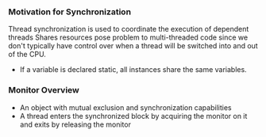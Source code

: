 ### Motivation for Synchronization
Thread synchronization is used to coordinate the execution of dependent threads
Shares resources pose problem to multi-threaded code since we don't typically have control over when a thread will be switched into and out of the CPU.

- If a variable is declared static, all instances share the same variables.


### Monitor Overview
- An object with mutual exclusion and synchronization capabilities
- A thread enters the synchronized block by acquiring the monitor on it and exits by releasing the monitor

